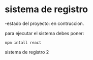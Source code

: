 <h1>sistema de registro</h1>

-estado del proyecto: en contruccion.

para ejecutar el sistema debes poner:

```npm intall react```

sistema de registro 2
